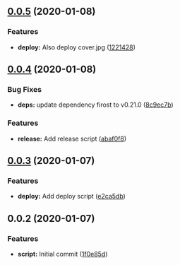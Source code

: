 ## [0.0.5](https://github.com/pixelastic/videogames-helper/compare/0.0.4...0.0.5) (2020-01-08)


### Features

* **deploy:** Also deploy cover.jpg ([1221428](https://github.com/pixelastic/videogames-helper/commit/1221428887fa6e0c09d2d073fa4dc45e5ddc6ba2))

## [0.0.4](https://github.com/pixelastic/videogames-helper/compare/0.0.3...0.0.4) (2020-01-08)


### Bug Fixes

* **deps:** update dependency firost to v0.21.0 ([8c9ec7b](https://github.com/pixelastic/videogames-helper/commit/8c9ec7b307a934ae11a0b0b0cf81d3ed35abe0be))


### Features

* **release:** Add release script ([abaf0f8](https://github.com/pixelastic/videogames-helper/commit/abaf0f8a378e9cd0b8cda46c58586fdb17b3af94))

## [0.0.3](https://github.com/pixelastic/videogames-helper/compare/0.0.2...0.0.3) (2020-01-07)


### Features

* **deploy:** Add deploy script ([e2ca5db](https://github.com/pixelastic/videogames-helper/commit/e2ca5db3cba682a690d93366142d89cbd750f71f))

## 0.0.2 (2020-01-07)


### Features

* **script:** Initial commit ([1f0e85d](https://github.com/pixelastic/videogames-helper/commit/1f0e85d17b7efc710bf63afafb87c253d257f29b))

